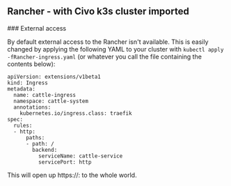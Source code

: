 ## Rancher - with Civo k3s cluster imported

### External access

By default external access to the Rancher isn't available. This is easily changed by applying the following YAML to your cluster with `kubectl apply -fRancher-ingress.yaml` (or whatever you call the file containing the contents below):


```
apiVersion: extensions/v1beta1
kind: Ingress
metadata:
  name: cattle-ingress
  namespace: cattle-system
  annotations:
    kubernetes.io/ingress.class: traefik
spec:
  rules:
  - http:
      paths:
      - path: /
        backend:
          serviceName: cattle-service
          servicePort: http
```


This will open up https://<masterIP>:<traefik443PORT> to the whole world.
